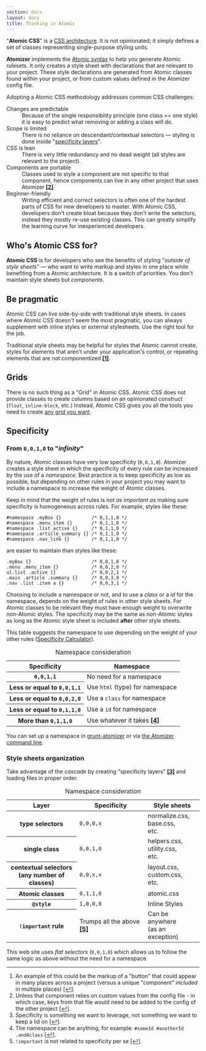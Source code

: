 ```yaml
---
section: docs
layout: docs
title: Thinking in Atomic
---
```


<p>&quot;<strong>Atomic CSS</strong>&quot; is a <a href="http://www.smashingmagazine.com/2013/10/21/challenging-css-best-practices-atomic-approach/">CSS architecture</a>. It is not opinionated; it simply defines a set of classes representing single-purpose styling units.</p>
<p><strong>Atomizer</strong> implements the <a href="/guides/syntax.html">Atomic syntax</a> to help you generate Atomic rulesets. It only creates a style sheet with declarations that are relevant to your project. These style declarations are generated from Atomic classes found within your project, or from custom values defined in the Atomizer config file.</p>
<p>Adopting a Atomic CSS methodology addresses common CSS challenges:</p>
<dl class="Mstart(20px) Mb(30px)">
<dt class="Fs(i) C(#000)">Changes are predictable</dt>
<dd class="Mstart(20px) Mt(5px)">Because of the single responsibility principle (one class == one style) it is easy to predict what removing or adding a class will do.</dd>
<dt class="Fs(i) C(#000)">Scope is limited</dt>
<dd class="Mstart(20px) Mt(5px)">There is no reliance on descendant/contextual selectors &mdash; styling is done inside &quot;<a href="#style-sheets-organization">specificity layers</a>&quot;.</dd>
<dt class="Fs(i) C(#000)">CSS is lean</dt>
<dd class="Mstart(20px) Mt(5px)">There is very little redundancy and no dead weight (all styles are relevant to the project).</dd>
<dt class="Fs(i) C(#000)">Components are portable</dt>
<dd class="Mstart(20px) Mt(5px)">Classes used to style a component are not specific to that component, hence components can live in any other project that uses Atomizer <b class="Fw(n)"><a href="#footnote">[2]</a><a id="footnote-2" class="D(ib)"></a></b>.</dd>
<dt class="Fs(i) C(#000)">Beginner-friendly</dt>
<dd class="Mstart(20px) Mt(5px)">Writing efficient and correct selectors is often one of the hardest parts of CSS for new developers to master. With Atomic CSS, developers don&#39;t create bloat because they don&#39;t write the selectors, instead they mostly re-use existing classes. This can greatly simplify the learning curve for inexperienced developers.</dd>
</dl>

<h2 id="who-s-atomic-css-for-">Who&#39;s Atomic CSS for?</h2>
<p><strong>Atomic CSS</strong> is for developers who see the benefits of styling &quot;<em>outside of style sheets</em>&quot; &mdash; who want to write markup and styles in one place while benefiting from a Atomic architecture. It is a switch of priorities. You don&#39;t maintain style sheets but <em>components</em>.</p>
<h2 id="be-pragmatic">Be pragmatic</h2>
<p>Atomic CSS can live side-by-side with traditional style sheets. In cases where Atomic CSS doesn&#39;t seem the most pragmatic, you can always supplement with inline styles or external stylesheets. Use the right tool for the job.  </p>
<p>Traditional style sheets may be helpful for styles that Atomic cannot create, styles for elements that aren&#39;t under your application&#39;s control, or repeating elements that are not componentized <b class="Fw(n)"><a href="#footnote">[1]</a><a id="footnote-1" class="D(ib)"></a></b>.</p>
<h2 id="grids">Grids</h2>
<p>There is no such thing as a &quot;Grid&quot; in Atomic CSS. Atomic CSS does not provide classes to create columns based on an opinionated construct (<code>float</code>, <code>inline-block</code>, etc.) Instead, Atomic CSS gives you all the tools you need to create <a href="/tutorials/grid-system.html">any grid you want</a>.</p>
<h2 id="specificity">Specificity</h2>
<h3 id="from-0-0-1-0-to-infinity">From <code>0,0,1,0</code> to &quot;<em>infinity</em>&quot;</h3>
<p>By nature, Atomic classes have very low specificity (<code>0,0,1,0</code>). Atomizer creates a style sheet in which the specificity of every rule can be increased by the use of a <em>namespace</em>. Best practice is to keep specificity as low as possible, but depending on other rules in your project you may want to include a namespace to increase the weight of Atomic classes.</p>
<p>Keep in mind that the weight of rules is <em>not as important as</em> making sure specificity is homogeneous across rules.
For example, styles like these:</p>
<pre><code class="lang-css"><span class="hljs-id">#namespace</span> <span class="hljs-class">.myBox</span> <span class="hljs-rules">{}</span>           <span class="hljs-comment">/* 0,1,1,0 */</span>
<span class="hljs-id">#namespace</span> <span class="hljs-class">.menu_item</span> <span class="hljs-rules">{}</span>       <span class="hljs-comment">/* 0,1,1,0 */</span>
<span class="hljs-id">#namespace</span> <span class="hljs-class">.list_active</span> <span class="hljs-rules">{}</span>     <span class="hljs-comment">/* 0,1,1,0 */</span>
<span class="hljs-id">#namespace</span> <span class="hljs-class">.article_summary</span> <span class="hljs-rules">{}</span> <span class="hljs-comment">/* 0,1,1,0 */</span>
<span class="hljs-id">#namespace</span> <span class="hljs-class">.nav_link</span> <span class="hljs-rules">{}</span>        <span class="hljs-comment">/* 0,1,1,0 */</span>
</code></pre>
<p>are easier to maintain than styles like these:</p>
<pre><code class="lang-html"><span class="hljs-class">.myBox</span> {}                      <span class="hljs-comment">/* 0,0,1,0 */</span>
<span class="hljs-class">.menu</span> <span class="hljs-class">.menu_item</span> {}            <span class="hljs-comment">/* 0,0,2,0 */</span>
<span class="hljs-id">ul</span><span class="hljs-class">.list</span> <span class="hljs-class">.active</span> {}             <span class="hljs-comment">/* 0,0,2,1 */</span>
<span class="hljs-class">.main</span> <span class="hljs-class">.article</span> <span class="hljs-class">.summary</span> {}     <span class="hljs-comment">/* 0,0,3,0 */</span>
<span class="hljs-class">.nav</span> <span class="hljs-class">.list</span> <span class="hljs-class">.item</span> <span class="hljs-tag">a</span> {}          <span class="hljs-comment">/* 0,0,3,1 */</span>
</code></pre>

<p>Choosing to include a namespace or not, and to use a <em>class</em> or a <em>id</em> for the namespace, depends on the weight of rules in other style sheets. For Atomic classes to be relevant they must have enough weight to overwrite non-Atomic styles. The specificity may be the same as non-Atomic styles as long as the Atomic style sheet is included <strong>after</strong> other style sheets.</p>
<p>This table suggests the namespace to use depending on the weight of your other rules (<a href="http://specificity.keegan.st/">Specificity Calculator</a>).</p>
<table class="Ta(start) W(100%)">
    <caption class="Hidden">Namespace consideration</caption>
    <thead>
        <tr>
            <th scope="col" class="P(10px)">Specificity</th>
            <th scope="col" class="P(10px)">Namespace</th>
        </tr>
    </thead>
    <tbody>
        <tr class="BdT Bdc(#0280ae.3)">
            <th scope="row" class="Va(t) Whs(nw) P(10px)"><code>0,0,1,1</code></th>
            <td class="Va(t) P(10px)">No need for a namespace</td>
        </tr>
        <tr class="BdT Bdc(#0280ae.3)">
            <th scope="row" class="Va(t) Whs(nw) P(10px)">Less or equal to <code>0,0,1,1</code></th>
            <td class="Va(t) P(10px)">Use <code>html</code> (type) for namespace</td>
        </tr>
        <tr class="BdT Bdc(#0280ae.3)">
            <th scope="row" class="Va(t) Whs(nw) P(10px)">Less or equal to <code>0,0,2,0</code></th>
            <td class="Va(t) P(10px)">Use a <code>class</code> for namespace</td>
        </tr>
        <tr class="BdT Bdc(#0280ae.3)">
            <th scope="row" class="Va(t) Whs(nw) P(10px)">Less or equal to <code>0,1,1,0</code></th>
            <td class="Va(t) P(10px)">Use a <code>id</code> for namespace</td>
        </tr>
            <tr class="BdT Bdc(#0280ae.3)">
                <th scope="row" class="Va(t) Whs(nw) P(10px)">More than <code>0,1,1,0</code></th>
                <td class="Va(t) P(10px)">Use whatever it takes <b class="Fw(n)"><a href="#footnote">[4]</a><a id="footnote-4" class="D(ib)"></a></b></td>
            </tr>
    </tbody>
</table>

<p class="noteBox info">You can set up a namespace in <a href="https://github.com/acss-io/grunt-atomizer#examples">grunt-atomizer</a> or via <a href="https://github.com/acss-io/atomizer#cli">the Atomizer command line</a>.</p>

<h3 id="style-sheets-organization">Style sheets organization</h3>
<p>Take advantage of the <em>cascade</em> by creating &quot;specificity layers&quot; <b class="Fw(n)"><a href="#footnote">[3]</a><a id="footnote-3" class="D(ib)"></a></b> and loading files in proper order.</p>
<table class="Ta(start) W(100%)">
    <caption class="Hidden">Namespace consideration</caption>
    <thead>
        <tr>
            <th scope="col" class="P(10px)">Layer</th>
            <th scope="col" class="P(10px)">Specificity</th>
            <th scope="col" class="P(10px)">Style sheets</th>
        </tr>
    </thead>
    <tbody>
        <tr class="BdT Bdc(#0280ae.3)">
            <th scope="row" class="Va(t) Whs(nw) P(10px)">type selectors</th>
            <td class="Va(t) P(10px)"><code>0,0,0,x</code></td>
            <td class="Va(t) P(10px)">normalize.css,<br> base.css,<br> etc.</td>
        </tr>
        <tr class="BdT Bdc(#0280ae.3)">
            <th scope="row" class="Va(t) Whs(nw) P(10px)">single class</th>
            <td class="Va(t) P(10px)"><code>0,0,1,0</code></td>
            <td class="Va(t) P(10px)">helpers.css,<br> utility.css,<br> etc.</td>
        </tr>
        <tr class="BdT Bdc(#0280ae.3)">
            <th scope="row" class="Va(t) Whs(nw) P(10px)">contextual selectors<br> (any number of classes)</th>
            <td class="Va(t) P(10px)"><code>0,0,x,x</code></td>
            <td class="Va(t) P(10px)">layout.css,<br> custom.css,<br> etc.</td>
        </tr>
        <tr class="BdT Bdc(#0280ae.3)">
            <th scope="row" class="Va(t) Whs(nw) P(10px)">Atomic classes</th>
            <td class="Va(t) P(10px)"><code>0,1,1,0</code></td>
            <td class="Va(t) P(10px)">atomic.css</td>
        </tr>
            <tr class="BdT Bdc(#0280ae.3)">
                <th scope="row" class="Va(t) Whs(nw) P(10px)"><code>@style</code></th>
                <td class="Va(t) P(10px)"><code>1,0,0,0</code></td>
                <td class="Va(t) P(10px)">Inline Styles</td>
            </tr>
            <tr class="BdT Bdc(#0280ae.3)">
                <th scope="row" class="Va(t) Whs(nw) P(10px)"><code>!important</code> rule</th>
                <td class="Va(t) P(10px)">Trumps all the above <b class="Fw(n)"><a href="#footnote">[5]</a><a id="footnote-5" class="D(ib)"></a></b></td>
                <td class="Va(t) P(10px)">Can be anywhere<br> (as an exception)</td>
            </tr>
    </tbody>
</table>

<p class="noteBox info">This web site uses <em>flat selectors</em> (<code>0,0,1,0</code>) which allows us to follow the same logic as above without the need for a namespace.</p>

<hr class="Mt(50px)">

<ol id="footnote" class="ol-list">
    <li>An example of this could be the markup of a &quot;button&quot; that could appear in many places across a project (versus a unique &quot;component&quot; <em>included</em> in multiple places) <a href="#footnote-1">[↩]</a>.</li>
    <li>Unless that component relies on custom values from the config file - in which case, keys from that file would need to be added to the config of the other project <a href="#footnote-2">[↩]</a>.</li>
    <li>Specificity is something we want to leverage, not something we want to keep a lid on <a href="#footnote-3">[↩]</a>.</li>
    <li>The namespace can be anything, for example: <code>#someId #anotherId .andAclass</code> <a href="#footnote-4">[↩]</a>.</li>
    <li><code>!important</code> is not related to specificity per se <a href="#footnote-5">[↩]</a>.</li>
</ol>
